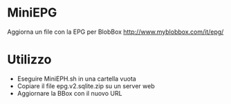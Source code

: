 # MiniEPG
Aggiorna un file con la EPG per BlobBox 
http://www.myblobbox.com/it/epg/

# Utilizzo
- Eseguire MiniEPH.sh in una cartella vuota
- Copiare il file epg.v2.sqlite.zip su un server web
- Aggiornare la BBox con il nuovo URL

